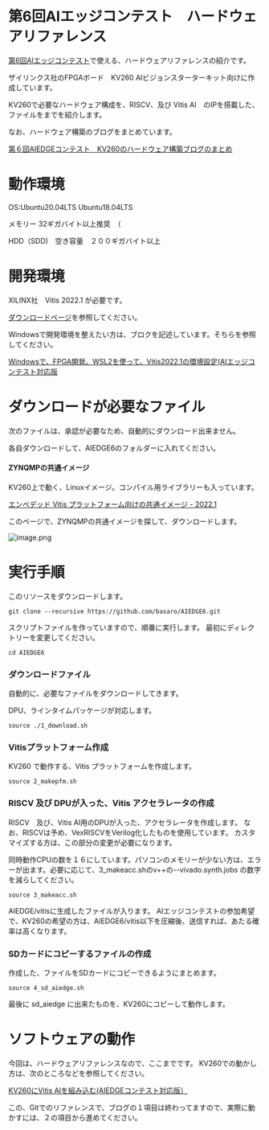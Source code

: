 # 第6回AIエッジコンテスト　ハードウェアリファレンス　

[第6回AIエッジコンテスト](https://signate.jp/competitions/732 'AIEDGE SIGNATE')で使える、ハードウェアリファレンスの紹介です。

ザイリンクス社のFPGAボード　KV260 AIビジョンスターターキット向けに作成しています。

KV260で必要なハードウェア構成を、RISCV、及び Vitis AI　のIPを搭載した、ファイルをまでを紹介します。

なお、ハードウェア構築のブログをまとめています。

[第６回AIEDGEコンテスト　KV260のハードウェア構築ブログのまとめ](https://qiita.com/basaro_k/items/337e8ef94e2b7da5dfc7 'AIEDGE6 HARDWARE')

# 動作環境

 OS:Ubuntu20.04LTS Ubuntu18.04LTS

 メモリー 32ギガバイト以上推奨　（

 HDD（SDD)　空き容量　２００ギガバイト以上


# 開発環境
XILINX社　Vitis 2022.1 が必要です。
  
 
 [ダウンロードページ](https://japan.xilinx.com/support/download/index.html/content/xilinx/ja/downloadNav/vitis.html 'VITIS DOWNLOAD')を参照してください。
  
  Windowsで開発環境を整えたい方は、ブロクを記述しています。そちらを参照してください。
  
  [Windowsで、FPGA開発。WSL2を使って、Vitis2022.1の環境設定(AIエッジコンテスト対応版](https://qiita.com/basaro_k/items/04eea702c83a927f920c 'WSL INSTALL')

# ダウンロードが必要なファイル

次のファイルは、承認が必要なため、自動的にダウンロード出来ません。

各自ダウンロードして、AIEDGE6のフォルダーに入れてください。
  
#### ZYNQMPの共通イメージ

KV260上で動く、Linuxイメージ。コンパイル用ライブラリーも入っています。

[エンベデッド Vitis プラットフォーム向けの共通イメージ - 2022.1](https://japan.xilinx.com/support/download/index.html/content/xilinx/ja/downloadNav/embedded-platforms.html 'ZYNQMP IMAGE')

このページで、ZYNQMPの共通イメージを探して、ダウンロードします。

![image.png](https://qiita-image-store.s3.ap-northeast-1.amazonaws.com/0/299213/26b3e5fd-d7b1-d1b1-8149-983f34cc7cac.png)

# 実行手順


このリソースをダウンロードします。

`git clone --recursive https://github.com/basaro/AIEDGE6.git`


スクリプトファイルを作っていますので、順番に実行します。
最初にディレクトリーを変更してください。

`cd AIEDGE6`

### ダウンロードファイル

自動的に、必要なファイルをダウンロードしてきます。

DPU、ラインタイムパッケージが対応します。

`source ./1_download.sh`

### Vitisプラットフォーム作成

KV260 で動作する、Vitis プラットフォームを作成します。

`source 2_makepfm.sh`

### RISCV 及び DPUが入った、Vitis アクセラレータの作成

RISCV　及び、Vitis AI用のDPUが入った、アクセラレータを作成します。
なお、RISCVは予め、VexRISCVをVerilog化したものを使用しています。
カスタマイズする方は、この部分の変更が必要になります。

同時動作CPUの数を１６にしています。パソコンのメモリーが少ない方は、エラーが出ます。必要に応じて、3_makeacc.shのv++の--vivado.synth.jobs の数字を減らしてください。 

`source 3_makeacc.sh`

AIEDGE/vitisに生成したファイルが入ります。
AIエッジコンテストの参加希望で、KV260の希望の方は、AIEDGE6/vitis以下を圧縮後、送信すれば、あたる確率は高くなります。

### SDカードにコピーするファイルの作成

作成した、ファイルをSDカードにコピーできるようにまとめます。

`source 4_sd_aiedge.sh`

最後に sd_aiedge に出来たものを、KV260にコピーして動作します。

# ソフトウェアの動作

今回は、ハードウェアリファレンスなので、ここまでです。
KV260での動かし方は、次のところなどを参照してください。

[KV260にVitis AIを組み込む(AIEDGEコンテスト対応版）](https://qiita.com/basaro_k/items/dc439ffbc3ea3aed5eb2 'AIEDGE6 AI')

この、Gitでのリファレンスで、ブログの１項目は終わってますので、実際に動かすには、２の項目から進めてください。




